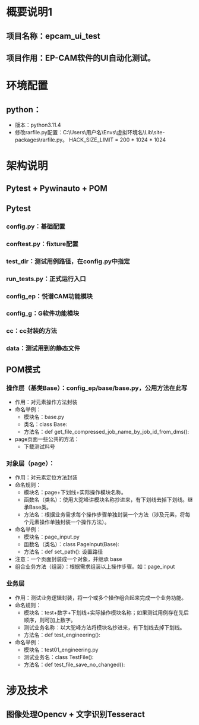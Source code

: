 # 概要说明1
## 项目名称：epcam_ui_test
## 项目作用：EP-CAM软件的UI自动化测试。

# 环境配置
## python：
* 版本：python3.11.4
* 修改rarfile.py配置：C:\Users\用户名\Envs\虚拟环境名\Lib\site-packages\rarfile.py。
HACK_SIZE_LIMIT = 200 * 1024 * 1024

# 架构说明
## Pytest + Pywinauto + POM
## Pytest
### config.py：基础配置
### conftest.py：fixture配置
### test_dir：测试用例路径，在config.py中指定
### run_tests.py：正式运行入口
### config_ep：悦谱CAM功能模块
### config_g：G软件功能模块
### cc：cc封装的方法
### data：测试用到的静态文件
## POM模式
### 操作层（基类Base）：config_ep/base/base.py，公用方法在此写
* 作用：对元素操作方法封装
* 命名举例：
  * 模块名：base.py
  * 类名：class Base:
  * 方法名：def get_file_compressed_job_name_by_job_id_from_dms():
* page页面一些公共的方法：
  * 下载测试料号
### 对象层（page）：
* 作用：对元素定位方法封装
* 命名规则：
  * 模块名：page+下划线+实际操作模块名称。
  * 函数名（类名）：使用大驼峰讲模块名称抄进来，有下划线去掉下划线。继承Base类。
  * 方法名：根据业务需求每个操作步骤单独封装一个方法（涉及元素，将每个元素操作单独封装一个操作方法）。
* 命名举例：
  * 模块名：page_input.py
  * 函数名（类名）：class PageInput(Base):
  * 方法名：def set_path(): 设置路径
* 注意：一个页面封装成一个对象，并继承 base
* 组合业务方法（组装）：根据需求组装以上操作步骤。如：page_input

### 业务层
* 作用：测试业务逻辑封装，将一个或多个操作组合起来完成一个业务功能。
* 命名规则：
  * 模块名：test+数字+下划线+实际操作模块名称；如果测试用例存在先后顺序，则可加上数字。
  * 测试业务名称：以大驼峰方法将模块名抄进来，有下划线去掉下划线。
  * 方法名：def test_engineering():
* 命名举例：
  * 模块名：test01_engineering.py
  * 测试业务名：class TestFile():
  * 方法名：def test_file_save_no_changed():


# 涉及技术
## 图像处理Opencv + 文字识别Tesseract




